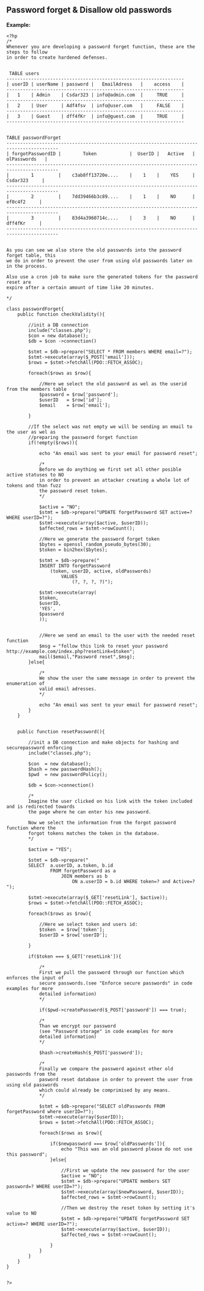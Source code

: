 
Password forget & Disallow old passwords
-------

**Example:**
   
    <?hp
    /*
	Whenever you are developing a password forget function, these are the steps to follow
	in order to create hardened defenses.
	
	
	 TABLE users
    -----------------------------------------------------------------
    | userID | userName | password |   EmailAdress	 |    access	|
    -----------------------------------------------------------------   
    |   1	 | Admin	| Csdar323 | info@admin.com	 | 	   TRUE		|
    -----------------------------------------------------------------    	
    |	2	 | User		| Adf4fsv  | info@user.com   |	   FALSE	|
    -----------------------------------------------------------------    
    |	3	 | Guest	| dff4fKr  | info@guest.com	 |	   TRUE		|
    -----------------------------------------------------------------    


    TABLE passwordForget
    -----------------------------------------------------------------------------------------   
    | forgotPasswordID | 		Token 			 | 	UserID |   Active	|	  olPasswords	|
    -----------------------------------------------------------------------------------------
    |        1	 	   | 	c3ab8ff13720e....	 |	  1	   | 	YES		|	   Csdar323		|
    -----------------------------------------------------------------------------------------
    |	     2	 	   | 	7dd39466b3c89....	 |	  1	   | 	NO		|		ef0c4f2		|
    -----------------------------------------------------------------------------------------
    |	     3	 	   | 	83d4a3960714c....	 |	  3	   | 	NO		|		dff4fKr		|
    -----------------------------------------------------------------------------------------
	
	
	As you can see we also store the old passwords into the password forget table, this
	we do in order to prevent the user from using old passwords later on in the process.
	
	Also use a cron job to make sure the generated tokens for the password reset are
	expire after a certain amount of time like 20 minutes.
	
	*/
	
	class passwordForget{	
		public function checkValidity(){
			
			//init a DB connection
			include("classes.php");
			$con = new database();
			$db = $con ->connection()
			
			$stmt = $db->prepare("SELECT * FROM members WHERE email=?");
			$stmt->execute(array($_POST['email']));
			$rows = $stmt->fetchAll(PDO::FETCH_ASSOC);
		
			foreach($rows as $row){
		
				//Here we select the old password as wel as the userid from the members table
				$password = $row['password'];
				$userID   = $row['id'];
				$email 	  = $row['email'];
		
			}
		
			//If the select was not empty we will be sending an email to the user as wel as
			//preparing the password forget function
			if(!empty($rows)){
		
				echo "An email was sent to your email for password reset";
			
				/*
				Before we do anything we first set all other posible active statuses to NO
				in order to prevent an attacker creating a whole lot of tokens and than fuzz 
				the password reset token. 
				*/
			
				$active = "NO";
				$stmt = $db->prepare("UPDATE forgetPassword SET active=? WHERE userID=?");
				$stmt->execute(array($active, $userID));
				$affected_rows = $stmt->rowCount();
			
				//Here we generate the password forget token
				$bytes = openssl_random_pseudo_bytes(30);
				$token = bin2hex($bytes);
			
				$stmt = $db->prepare("
				INSERT INTO forgetPassword 
					(token, userID, active, oldPasswords)
						VALUES 
							(?, ?, ?, ?)");
			
				$stmt->execute(array(
				$token,
				$userID,
				'YES',
				$password
				));
		
			
				//Here we send an email to the user with the needed reset function
				$msg = "follow this link to reset your password http://example.com/index.php?resetLink=$token";
				mail($email,"Password reset",$msg);
			}else{
		
				/*
				We show the user the same message in order to prevent the enumeration of
				valid email adresses.
				*/
		
				echo "An email was sent to your email for password reset";			
			}
		}
	
	
		public function resetPassword(){
			
			//init a DB connection and make objects for hashing and securepassword enforcing
			include("classes.php");
			
			$con  = new database();
			$hash = new passwordHash();
			$pwd  = new passwordPolicy();
			
			$db = $con->connection()		
			
			/*
			Imagine the user clicked on his link with the token included and is redirected towards
			the page where he can enter his new password.
			
			Now we select the information from the forgot password function where the
			forgot tokens matches the token in the database.
			*/
		
			$active = "YES";
	
			$stmt = $db->prepare("
			SELECT  a.userID, a.token, b.id 
					FROM forgetPassword as a
						JOIN members as b
							ON a.userID = b.id WHERE token=? and Active=? ");
					
			$stmt->execute(array($_GET['resetLink'], $active));
			$rows = $stmt->fetchAll(PDO::FETCH_ASSOC);

			foreach($rows as $row){

				//Here we select token and users id:
				$token  = $row['token'];
				$userID = $row['userID'];	
	
			}
		
			if($token === $_GET['resetLink']){
		
				/*
				First we pull the password through our function which enforces the input of
				secure passwords.(see "Enforce secure passwords" in code examples for more
				detailed information)
				*/
		
				if($pwd->createPassword($_POST['password']) === true);
	
				/*
				Than we encrypt our password 
				(see "Password storage" in code examples for more
				detailed information)
				*/
		
				$hash->createHash($_POST['password']);
		
				/*
				Finally we compare the password against other old passwords from the 
				pasword reset database in order to prevent the user from using old passwords 
				which could already be comprimised by any means.
				*/
		
				$stmt = $db->prepare("SELECT oldPasswords FROM forgetPassword where userID=?");
				$stmt->execute(array($userID));
				$rows = $stmt->fetchAll(PDO::FETCH_ASSOC);

				foreach($rows as $row){
		
					if($newpassword === $row['oldPasswords']){
						echo "This was an old password please do not use this password";
					}else{
					
						//First we update the new password for the user
						$active = "NO";
						$stmt = $db->prepare("UPDATE members SET password=? WHERE userID=?");
						$stmt->execute(array($newPassword, $userID));
						$affected_rows = $stmt->rowCount();
					
						//Then we destroy the reset token by setting it's value to NO
						$stmt = $db->prepare("UPDATE forgetPassword SET active=? WHERE userID=?");
						$stmt->execute(array($active, $userID));
						$affected_rows = $stmt->rowCount();
				
					}	
				}	
			}
		}	
	}	

	
	?>

